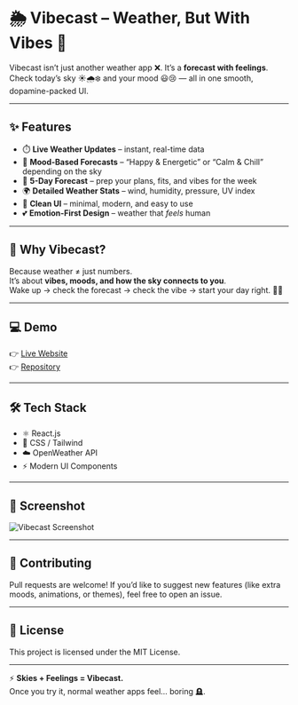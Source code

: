 # 🌦️ Vibecast – Weather, But With Vibes 💖

Vibecast isn’t just another weather app ❌. It’s a **forecast with feelings**.  
Check today’s sky ☀️🌧️❄️ and your mood 😃😢 — all in one smooth, dopamine-packed UI.  

---

## ✨ Features

- ⏱️ **Live Weather Updates** – instant, real-time data  
- 💭 **Mood-Based Forecasts** – “Happy & Energetic” or “Calm & Chill” depending on the sky  
- 📅 **5-Day Forecast** – prep your plans, fits, and vibes for the week  
- 🌍 **Detailed Weather Stats** – wind, humidity, pressure, UV index  
- 🎨 **Clean UI** – minimal, modern, and easy to use  
- 💕 **Emotion-First Design** – weather that *feels* human  

---

## 🚀 Why Vibecast?

Because weather ≠ just numbers.  
It’s about **vibes, moods, and how the sky connects to you**.  
Wake up → check the forecast → check the vibe → start your day right. 🌈✨  

---

## 💻 Demo

👉 [Live Website](#)  
👉 [Repository](#)  

---

## 🛠️ Tech Stack

- ⚛️ React.js  
- 🎨 CSS / Tailwind  
- ☁️ OpenWeather API  
- ⚡ Modern UI Components  

---

## 📸 Screenshot

![Vibecast Screenshot](./screenshot.png)  

---

## 🤝 Contributing

Pull requests are welcome! If you’d like to suggest new features (like extra moods, animations, or themes), feel free to open an issue.  

---

## 📜 License

This project is licensed under the MIT License.  

---

⚡ **Skies + Feelings = Vibecast.**  
Once you try it, normal weather apps feel… boring 🪦.  
